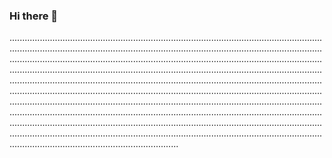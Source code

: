 ### Hi there 👋

...........................................................................................................................................................................................................................................................................................................................................................................................................................................................................................................................................................................................................................................................................................................................................................................................................................................................................................................................................................................................................................................................................................................................................................................................................................................................................................................................................................
